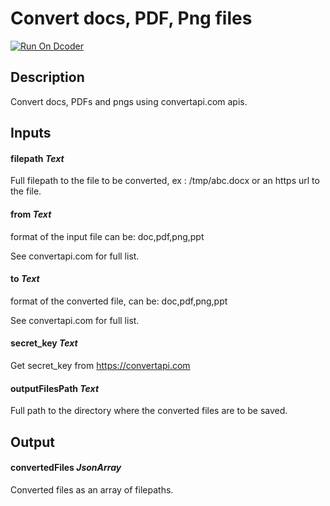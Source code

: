 # Convert docs, PDF, Png files

[![Run On Dcoder](https://static-content.dcoder.tech/dcoder-assets/run-on-dcoder.svg)](https://code.dcoder.tech/feed/block/60d5abcf25eb897504dc4b99)

## Description

Convert docs, PDFs and pngs using convertapi.com apis.

## Inputs

#### **filepath** _Text_

Full filepath to the file to be converted, ex : /tmp/abc.docx or an https url to the file.

#### **from** _Text_

format of the input file can be: doc,pdf,png,ppt

See convertapi.com for full list.

#### **to** _Text_

format of the converted file, can be: doc,pdf,png,ppt

See convertapi.com for full list.

#### **secret_key** _Text_

Get secret_key from https://convertapi.com

#### **outputFilesPath** _Text_

Full path to the directory where the converted files are to be saved.

## Output

#### **convertedFiles** _JsonArray_

Converted files as an array of filepaths.
